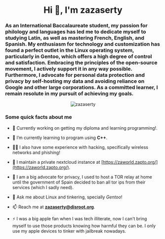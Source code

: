 <h1 align="center">Hi 👋, I'm zazaserty</h1>
<h3 align="left">As an International Baccalaureate student, my passion for philology and languages has led me to dedicate myself to studying Latin, as well as mastering French, English, and Spanish. My enthusiasm for technology and customization has found a perfect outlet in the Linux operating system, particularly in Gentoo, which offers a high degree of control and satisfaction. Embracing the principles of the open-source movement, I actively support it in any way possible. Furthermore, I advocate for personal data protection and privacy by self-hosting my data and avoiding reliance on Google and other large corporations. As a committed learner, I remain resolute in my pursuit of achieving my goals.</h3>

<p align="center"> <img src="https://komarev.com/ghpvc/?username=zazaserty&label=Profile%20views&color=0e75b6&style=flat" alt="zazaserty" /> </p>

### Some quick facts about me

- 🔭 Currently working on getting my diploma and learning programming!.

- 🌱 I’m currently learning to program using **C++**.

- 👨‍💻 I also have some experience with hacking, specifically wireless networks and phishing!

- 📝 I maintain a private nextcloud instance at [https://zaworld.zapto.org/](https://zaworld.zapto.org/).

- 🤝 I am a big advocate for privacy, I used to host a TOR relay at home until the government of Spain decided to ban all tor ips from their services (which I sadly need).

- 💬 Ask me about Linux and tinkering, specially *Gentoo*!

- 📫 Reach me at **zazaserty@disroot.org**.

- ⚡ I was a big apple fan when I was tech illiterate, now I can't bring myself to use those products knowing how harmful they can be. I only use my apple devices to tinker with jailbreak nowadays.
